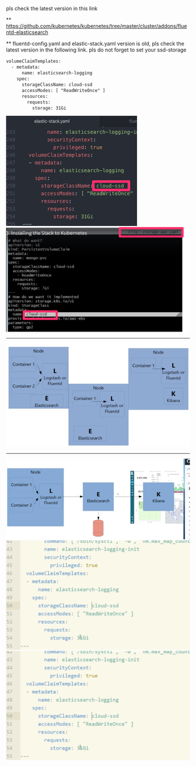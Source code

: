 pls check the latest version in this link

** https://github.com/kubernetes/kubernetes/tree/master/cluster/addons/fluentd-elasticsearch

** fluentd-config.yaml and elastic-stack.yaml version is old, pls check the latest version in the following link.
pls do not forget to set your ssd-storage

```
volumeClaimTemplates:
  - metadata:
      name: elasticsearch-logging
    spec:
      storageClassName: cloud-ssd
      accessModes: [ "ReadWriteOnce" ]
      resources:
        requests:
          storage: 31Gi
```

![](img/ssd-storage-1.png)
![](img/ssd-storage-2.png)

---

![](img/ELK:EFK.png)

---
![](img/efk-1.png)
![](img/efk-3-storage-1.png)
![](img/efk-3-storage-1.png)
